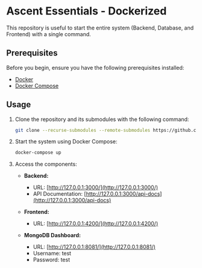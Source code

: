 # Ascent Essentials - Dockerized

This repository is useful to start the entire system (Backend, Database, and Frontend) with a single command.

## Prerequisites

Before you begin, ensure you have the following prerequisites installed:

- [Docker](https://www.docker.com/)
- [Docker Compose](https://docs.docker.com/compose/)

## Usage

1. Clone the repository and its submodules with the following command:

    ```bash
    git clone --recurse-submodules --remote-submodules https://github.com/AscentEssentials/ascent-essentials-docker.git
    ```

2. Start the system using Docker Compose:

    ```bash
    docker-compose up
    ```

3. Access the components:

   - **Backend:**
     - URL: [http://127.0.0.1:3000/](http://127.0.0.1:3000/)
     - API Documentation: [http://127.0.0.1:3000/api-docs](http://127.0.0.1:3000/api-docs)

   - **Frontend:**
     - URL: [http://127.0.0.1:4200/](http://127.0.0.1:4200/)

   - **MongoDB Dashboard:**
     - URL: [http://127.0.0.1:8081/](http://127.0.0.1:8081/)
     - Username: test
     - Password: test
